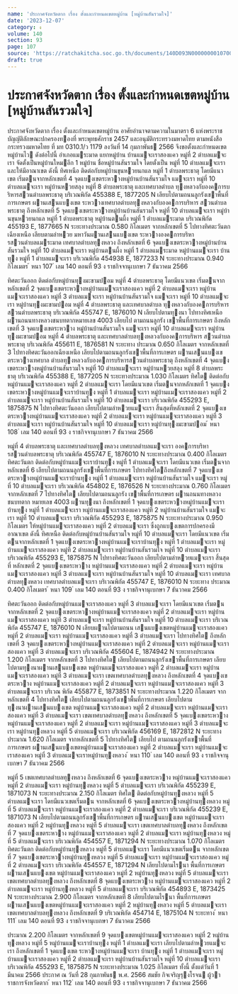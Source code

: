 ```yaml
---
name: 'ประกาศจังหวัดตาก เรื่อง ตั้งและกำหนดเขตหมู่บ้าน [หมู่บ้านสันรวมใจ]'
date: '2023-12-07'
category: ง
volume: 140
section: 93
page: 107
source: 'https://ratchakitcha.soc.go.th/documents/140D093N0000000010700.pdf'
draft: true
---
```


# ประกาศจังหวัดตาก เรื่อง ตั้งและกำหนดเขตหมู่บ้าน [หมู่บ้านสันรวมใจ]

ประกาศจังหวัดตาก เรื่อง ตั้งและกําหนดเขตหมู่บ้าน อาศัยอํานาจตามความในมาตรา 6 แห่งพระราชบัญญัติลักษณะปกครองทองที่ พระพุทธศักราช 2457 และอนุมัติกระทรวงมหาดไทย ตามหนังสือกระทรวงมหาดไทย ที่ มท 0310.1/ว 1179 ลงวันที่ 14 กุมภาพันธ 2566 จึงขอตั้งและกําหนดเขตหมู่บ้านไว ดังต่อไปนี้ อําเภอแมระมาด แยกหมู่บ้าน บ้านแมจะเราสองแคว หมู่ที่ 2 ตําบลแมจะเรา จัดตั้งเป็นหมู่บ้านใหมอีก 1 หมู่บ้าน ชื่อหมู่บ้านสันรวมใจ โดยตั้งเป็น หมู่ที่ 10 ตําบลแมจะเรา และให้มีอาณาเขต ดังนี้ ทิศเหนือ ติดต่อกับหมู่บ้านขุนหวยนกแล หมู่ที่ 1 ตําบลพระธาตุ โดยมีแนวเขต เริ่มตนจากหลักเขตที่ 4 จุดแบงเขตระหวางหมู่บ้านบ้านสันรวมใจ แมจะเรา หมู่ที่ 10 ตําบลแมจะเรา หมู่บ้านหวยสลุง หมู่ที่ 8 ตําบลพระธาตุ และเทศบาลตําบล ทุงหลวงกับองคการบริหารสวนตําบลพระธาตุ บริเวณพิกัด 455388 E, 1877205 N เลียบไปตามถนนลูกรังเขาพื้นที่การเกษตร ผานเสนแบงเขต ระหวางเทศบาลตําบลทุงหลวงกับองคการบริหาร สวนตําบลพระธาตุ ถึงหลักเขตที่ 5 จุดแบงเขตระหวางหมู่บ้านบ้านสันรวมใจ หมู่ที่ 10 ตําบลแมจะเรา หมู่บ้านขุนหวยนกแล หมู่ที่ 1 ตําบลพระธาตุ หมู่บ้านตนผึ้ง หมู่ที่ 1 ตําบลแมระมาด บริเวณพิกัด 455193 E, 1877665 N ระยะทางประมาณ 0.580 กิโลเมตร จากหลักเขตที่ 5 ไปทางทิศตะวันตกเฉียงเหนือ เลียบตามลําหวย มหาวันผานเสนแบงเขต ระหวางองคการบริหารสวนตําบลแมระมาด เทศบาลตําบลทุงหลวง ถึงหลักเขตที่ 6 จุดแบงเขตระหวางหมู่บ้านบ้านสันรวมใจ หมู่ที่ 10 ตําบลแมจะเรา หมู่บ้านตนผึ้ง หมู่ที่ 1 ตําบลแมระมาด หมู่บ้านแมจะเรา บ้านทุง หมู่ที่ 1 ตําบลแมจะเรา บริเวณพิกัด 454938 E, 1877233 N ระยะทางประมาณ 0.940 กิโลเมตร ้ หนา 107 ่ เลม 140 ตอนที่ 93 ง ราชกิจจานุเบกษา 7 ธันวาคม 2566

ทิศตะวันออก ติดต่อกับหมู่บ้านทุงมะขามปอม หมู่ที่ 4 ตําบลพระธาตุ โดยมีแนวเขต เริ่มตนจากหลักเขตที่ 2 จุดแบงเขตระหวางหมู่บ้านแมจะเราสองแคว หมู่ที่ 2 ตําบลแมจะเรา หมู่บ้านแมจะเราสองแคว หมู่ที่ 3 ตําบลแมจะเรา หมู่บ้านบ้านสันรวมใจ แมจะเรา หมู่ที่ 10 ตําบลแมจะเรา หมู่บ้านทุงมะขามปอม หมู่ที่ 4 ตําบลพระธาตุ และเทศบาลตําบล ทุงหลวงกับองคการบริหาร สวนตําบลพระธาตุ บริเวณพิกัด 455747 E, 1876010 N เลียบไปตามทุงนา ไปทางทิศเหนือผานถนนทางหลวงชนบทตากหมายเลข 4003 เลียบไป ตามถนนลูกรัง เขาพื้นที่การเกษตร ถึงหลักเขตที่ 3 จุดแบงเขตระหวาง หมู่บ้านบ้านสันรวมใจ แมจะเรา หมู่ที่ 10 ตําบลแมจะเรา หมู่บ้านทุงมะขามปอม หมู่ที่ 4 ตําบลพระธาตุ และเทศบาลตําบลทุงหลวงกับองคการบริหาร สวนตําบลพระธาตุ บริเวณพิกัด 455611 E, 1876581 N ระยะทาง ประมาณ 0.650 กิโลเมตร จากหลักเขตที่ 3 ไปทางทิศตะวันออกเฉียงเหนือ เลียบไปตามถนนลูกรังเขาพื้นที่การเกษตร ผานเสนแบงเขตระหวางเทศบาล ตําบลทุงหลวงกับองคการบริหารสวนตําบลพระธาตุ ถึงหลักเขตที่ 4 จุดแบงเขตระหวางหมู่บ้านบ้านสันรวมใจ หมู่ที่ 10 ตําบลแมจะเรา หมู่บ้านหวยสลุง หมู่ที่ 8 ตําบลพระธาตุ บริเวณพิกัด 455388 E, 1877205 N ระยะทางประมาณ 1.030 กิโลเมตร ทิศใต ติดต่อกับหมู่บ้านแมจะเราสองแคว หมู่ที่ 2 ตําบลแมจะเรา โดยมีแนวเขต เริ่มตนจากหลักเขตที่ 1 จุดแบงเขตระหวางหมู่บ้านแมจะเราบ้านทุง หมู่ที่ 1 ตําบลแมจะเรา หมู่บ้านแมจะเราสองแคว หมู่ที่ 2 ตําบลแมจะเรา หมู่บ้านบ้านสันรวมใจ หมู่ที่ 10 ตําบลแมจะเรา บริเวณพิกัด 455293 E, 1875875 N ไปทางทิศตะวันออก เลียบไปตามลําหวยแมจะเรา สิ้นสุดที่หลักเขตที่ 2 จุดแบงเขตระหวางหมู่บ้านแมจะเราสองแคว หมู่ที่ 2 ตําบลแมจะเรา หมู่บ้านแมจะเราสองแคว หมู่ที่ 3 ตําบลแมจะเรา หมู่บ้านบ้านสันรวมใจ หมู่ที่ 10 ตําบลแมจะเรา หมู่บ้านทุงมะขามปอม ้ หนา 108 ่ เลม 140 ตอนที่ 93 ง ราชกิจจานุเบกษา 7 ธันวาคม 2566

หมู่ที่ 4 ตําบลพระธาตุ และเทศบาลตําบลทุงหลวง เทศบาลตําบลแมจะเรา องคการบริหารสวนตําบลพระธาตุ บริเวณพิกัด 455747 E, 1876010 N ระยะทางประมาณ 0.400 กิโลเมตร ทิศตะวันตก ติดต่อกับหมู่บ้านแมจะเราบ้านทุง หมู่ที่ 1 ตําบลแมจะเรา โดยมีแนวเขต เริ่มตนจากหลักเขตที่ 6 เลียบไปตามถนนลูกรังเขาพื้นที่การเกษตร ไปทางทิศใตถึงหลักเขตที่ 7 จุดแบงเขตระหวางหมู่บ้านแมจะเราบ้านทุง หมู่ที่ 1 ตําบลแมจะเรา หมู่บ้านบ้านสันรวมใจ แมจะเรา หมู่ที่ 10 ตําบลแมจะเรา บริเวณพิกัด 454802 E, 1876526 N ระยะทางประมาณ 0.760 กิโลเมตร จากหลักเขตที่ 7 ไปทางทิศใต เลียบไปตามถนนลูกรัง เขาพื้นที่การเกษตร ผานถนนทางหลวงชนบทตาก หมายเลข 4003 ผานทุงนา ถึงหลักเขตที่ 1 จุดแบงเขตระหวางหมู่บ้านแมจะเราบ้านทุง หมู่ที่ 1 ตําบลแมจะเรา หมู่บ้านแมจะเราสองแคว หมู่ที่ 2 หมู่บ้านบ้านสันรวมใจ แมจะเรา หมู่ที่ 10 ตําบลแมจะเรา บริเวณพิกัด 455293 E, 1875875 N ระยะทางประมาณ 0.950 กิโลเมตร ให้หมู่บ้านแมจะเราสองแคว หมู่ที่ 2 ตําบลแมจะเรา ซึ่งถูกแบงเขตการปกครองมีอาณาเขต ดังนี้ ทิศเหนือ ติดต่อกับหมู่บ้านบ้านสันรวมใจ หมู่ที่ 10 ตําบลแมจะเรา โดยมีแนวเขต เริ่มตนจากหลักเขตที่ 1 จุดแบงเขตระหวางหมู่บ้านแมจะเราบ้านทุง หมู่ที่ 1 ตําบลแมจะเรา หมู่บ้านแมจะเราสองแคว หมู่ที่ 2 ตําบลแมจะเรา หมู่บ้านบ้านสันรวมใจ หมู่ที่ 10 ตําบลแมจะเรา บริเวณพิกัด 455293 E, 1875875 N ไปทางทิศตะวันออก เลียบไปตามลําหวยแมจะเรา สิ้นสุดที่ หลักเขตที่ 2 จุดแบงเขตระหวาง หมู่บ้านแมจะเราสองแคว หมู่ที่ 2 ตําบลแมจะเรา หมู่บ้านแมจะเราสองแคว หมู่ที่ 3 ตําบลแมจะเรา หมู่บ้านบ้านสันรวมใจ หมู่ที่ 10 ตําบลแมจะเรา เทศบาลตําบลทุงหลวง เทศบาลตําบลแมจะเรา บริเวณพิกัด 455747 E, 1876010 N ระยะทาง ประมาณ 0.400 กิโลเมตร ้ หนา 109 ่ เลม 140 ตอนที่ 93 ง ราชกิจจานุเบกษา 7 ธันวาคม 2566

ทิศตะวันออก ติดต่อกับหมู่บ้านแมจะเราสองแคว หมู่ที่ 3 ตําบลแมจะเรา โดยมีแนวเขต เริ่มตนจากหลักเขตที่ 2 จุดแบงเขตระหวางหมู่บ้านแมจะเราสองแคว หมู่ที่ 2 ตําบลแมจะเรา หมู่บ้านแมจะเราสองแคว หมู่ที่ 3 ตําบลแมจะเรา หมู่บ้านบ้านสันรวมใจ หมู่ที่ 10 ตําบลแมจะเรา บริเวณพิกัด 455747 E, 1876010 N เลียบผานไปตามถนน เสนแบงเขตหมู่บ้านแมจะเราสองแคว หมู่ที่ 2 ตําบลแมจะเรา หมู่บ้านแมจะเราสองแคว หมู่ที่ 3 ตําบลแมจะเรา ไปทางทิศใต ถึงหลักเขตที่ 3 จุดแบงเขตระหวางหมู่บ้านแมจะเราสองแคว หมู่ที่ 2 ตําบลแมจะเรา หมู่บ้านแมจะเราสองแคว หมู่ที่ 3 ตําบลแมจะเรา บริเวณพิกัด 455604 E, 1874942 N ระยะทางประมาณ 1.200 กิโลเมตร จากหลักเขตที่ 3 ไปทางทิศใต เลียบไปตามถนนลูกรังเขาพื้นที่การเกษตร เลียบไปตามทุงนาผานเสนแบงเขต หมู่บ้านแมจะเราสองแคว หมู่ที่ 2 ตําบลแมจะเรา หมู่บ้านแมจะเราสองแคว หมู่ที่ 3 ตําบลแมจะเรา เขตเทศบาลตําบลทุงหลวง ถึงหลักเขตที่ 4 จุดแบงเขตระหวาง หมู่บ้านแมจะเราสองแคว หมู่ที่ 2 ตําบลแมจะเรา หมู่บ้านแมจะเราสองแคว หมู่ที่ 3 ตําบลแมจะเรา บริเวณ พิกัด 455877 E, 1873851 N ระยะทางประมาณ 1.220 กิโลเมตร จากหลักเขตที่ 4 ไปทางทิศใต เลียบไปตามถนนลูกรังเขาพื้นที่การเกษตร เลียบไปตามทุงนาผานเสนแบงเขต หมู่บ้านแมจะเราสองแคว หมู่ที่ 2 ตําบลแมจะเรา หมู่บ้านแมจะเราสองแคว หมู่ที่ 3 ตําบลแมจะเรา เขตเทศบาลตําบลทุงหลวง ถึงหลักเขตที่ 5 จุดแบงเขตระหวางหมู่บ้านแมจะเราสองแคว หมู่ที่ 2 ตําบลแมจะเรา หมู่บ้านแมจะเราสองแคว หมู่ที่ 3 ตําบลแมจะเรา หมู่บ้านทุงหลวง หมู่ที่ 5 ตําบลแมจะเรา บริเวณพิกัด 456169 E, 1872812 N ระยะทาง ประมาณ 1.620 กิโลเมตร จากหลักเขตที่ 5 ไปทางทิศใต เลียบไป ตามถนนลูกรังเขาพื้นที่การเกษตร ผานเสนแบงเขตหมู่บ้านแมจะเราสองแคว หมู่ที่ 2 ตําบลแมจะเรา หมู่บ้านแมจะเราสองแคว หมู่ที่ 3 ตําบลแมจะเราหมู่บ้านทุงหลวง ้ หนา 110 ่ เลม 140 ตอนที่ 93 ง ราชกิจจานุเบกษา 7 ธันวาคม 2566

หมู่ที่ 5 เขตเทศบาลตําบลทุงหลวง ถึงหลักเขตที่ 6 จุดแบงเขตระหวาง หมู่บ้านแมจะเราสองแคว หมู่ที่ 2 ตําบลแมจะเรา หมู่บ้านทุงหลวง หมู่ที่ 5 ตําบลแมจะเรา บริเวณพิกัด 455239 E, 1871073 N ระยะทางประมาณ 2.150 กิโลเมตร ทิศใต ติดต่อกับหมู่บ้านทุงหลวง หมู่ที่ 5 ตําบลแมจะเรา โดยมีแนวเขตเริ่มตน จากหลักเขตที่ 6 จุดแบงเขตระหวางหมู่บ้านทุงหลวง หมู่ที่ 5 ตําบลแมจะเรา หมู่บ้านแมจะเราสองแคว หมู่ที่ 2 ตําบลแมจะเรา บริเวณพิกัด 455239 E, 1871073 N เลียบไปตามถนนลูกรังเขาพื้นที่การเกษตร ผานเสนแบงเขต หมู่บ้านแมจะเราสองแคว หมู่ที่ 2 หมู่บ้านทุงหลวง หมู่ที่ 5 ตําบลแมจะเรา เขตเทศบาลตําบลทุงหลวง ถึงหลักเขตที่ 7 จุดแบงเขตระหวาง หมู่บ้านแมจะเราสองแคว หมู่ที่ 2 ตําบลแมจะเรา หมู่บ้านทุงหลวง หมู่ที่ 5 ตําบลแมจะเรา บริเวณพิกัด 454557 E, 1871294 N ระยะทางประมาณ 1.070 กิโลเมตร ทิศตะวันตก ติดต่อกับหมู่บ้านทุงหลวง หมู่ที่ 5 ตําบลแมจะเรา โดยมีแนวเขตเริ่มตน จากหลักเขตที่ 7 จุดแบงเขตระหวางหมู่บ้านทุงหลวง หมู่ที่ 5 ตําบลแมจะเรา หมู่บ้านแมจะเราสองแคว หมู่ที่ 2 ตําบลแมจะเรา บริเวณพิกัด 454557 E, 1871294 N เลียบไปตามไรนา พื้นที่การเกษตร ผานเสนแบงเขต หมู่บ้านแมจะเราสองแคว หมู่ที่ 2 หมู่บ้านทุงหลวง หมู่ที่ 5 ตําบลแมจะเรา เขตเทศบาลตําบลทุงหลวง ถึงหลักเขตที่ 8 จุดแบงเขตระหวาง หมู่บ้านแมจะเราสองแคว หมู่ที่ 2 ตําบลแมจะเรา หมู่บ้านทุงหลวง หมู่ที่ 5 ตําบลแมจะเรา บริเวณพิกัด 454893 E, 1873425 N ระยะทางประมาณ 2.900 กิโลเมตร จากหลักเขตที่ 8 เลียบไปตามไรนา พื้นที่การเกษตร ผานเสนแบงเขตหมู่บ้านแมจะเราสองแคว หมู่ที่ 2 หมู่บ้านทุงหลวง หมู่ที่ 5 ตําบลแมจะเรา เขตเทศบาลตําบลทุงหลวง ถึงหลักเขตที่ 9 บริเวณพิกัด 454714 E, 1875104 N ระยะทาง ้ หนา 111 ่ เลม 140 ตอนที่ 93 ง ราชกิจจานุเบกษา 7 ธันวาคม 2566

ประมาณ 2.200 กิโลเมตร จากหลักเขตที่ 9 จุดแบงเขตหมู่บ้านแมจะเราสองแคว หมู่ที่ 2 หมู่บ้านทุงหลวง หมู่ที่ 5 หมู่บ้านแมจะเราบ้านทุง หมู่ที่ 1 ตําบลแมจะเรา เลียบไปตามลําหวยแมจะเรา ถึงหลักเขตที่ 1 จุดแบงเขต ระหวางหมู่บ้านแมจะเรา บ้านทุง หมู่ที่ 1 ตําบลแมจะเรา หมู่บ้านแมจะเราสองแคว หมู่ที่ 2 ตําบลแมจะเรา หมู่บ้านบ้านสันรวมใจ หมู่ที่ 10 ตําบลแมจะเรา บริเวณพิกัด 455293 E, 1875875 N ระยะทางประมาณ 1.025 กิโลเมตร ทั้งนี้ ตั้งแต่วันที่ 1 มีนาคม 2566 ประกาศ ณ วันที่ 28 กุมภาพันธ พ.ศ. 2566 สมชัย กิจเจริญรุงโรจน ผู้วาราชการจังหวัดตาก ้ หนา 112 ่ เลม 140 ตอนที่ 93 ง ราชกิจจานุเบกษา 7 ธันวาคม 2566
